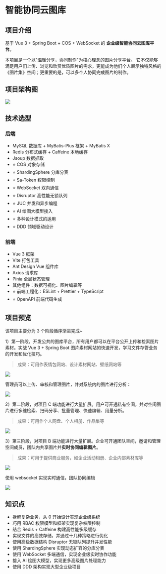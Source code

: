 # 智能协同云图库

## 项目介绍

基于 Vue 3 + Spring Boot + COS + WebSocket 的 **企业级智能协同云图库平台**。

本项目是一个以"温暖分享，协同制作"为核心理念的图片分享平台。
它不仅能够满足用户们上传、浏览和欣赏优质图片的需求，更能成为他们个人展示独特风格的《图片集》空间；更重要的是，可以多个人协同完成图片的制作。

## 项目架构图

![](https://pic.yupi.icu/1/1732691889100-e562c709-cffa-477d-9329-1dc5ac1d35c8-20241204144304741-20241204145344935-20241204145354234.png)


## 技术选型

### 后端

- MySQL 数据库 + MyBatis-Plus 框架 + MyBatis X 
- Redis 分布式缓存 + Caffeine 本地缓存
- Jsoup 数据抓取
- ⭐️ COS 对象存储
- ⭐️ ShardingSphere 分库分表
- ⭐️ Sa-Token 权限控制
- ⭐️ WebSocket 双向通信
- ⭐️ Disruptor 高性能无锁队列
- ⭐️ JUC 并发和异步编程
- ⭐️ AI 绘图大模型接入
- ⭐️ 多种设计模式的运用
- ⭐️ DDD 领域驱动设计

### 前端

- Vue 3 框架
- Vite 打包工具
- Ant Design Vue 组件库
- Axios 请求库
- Pinia 全局状态管理
- 其他组件：数据可视化、图片编辑等
- ⭐️ 前端工程化：ESLint + Prettier + TypeScript
- ⭐️ OpenAPI 前端代码生成


## 项目预览

该项目主要分为 3 个阶段循序渐进完成~

1）第一阶段，开发公共的图库平台，所有用户都可以在平台公开上传和检索图片素材。实战 Vue 3 + Spring Boot 图片素材网站的快速开发，学习文件存管业务的开发和优化技巧。

> 成果：可用作表情包网站、设计素材网站、壁纸网站等

![](https://cloud-1311088844.cos.ap-beijing.myqcloud.com/public_share/project/%E5%85%AC%E5%85%B1%E5%9B%BE%E5%BA%93.jpg)

管理员可以上传、审核和管理图片，并对系统内的图片进行分析：

![](https://cloud-1311088844.cos.ap-beijing.myqcloud.com/public_share/project/%E5%9B%BE%E7%89%87%E7%AE%A1%E7%90%86.jpg)

2）第二阶段，对项目 C 端功能进行大量扩展。用户可开通私有空间，并对空间图片进行多维检索、扫码分享、批量管理、快速编辑、用量分析。

> 成果：可用作个人网盘、个人相册、作品集等

![](https://cloud-1311088844.cos.ap-beijing.myqcloud.com/public_share/project/%E7%A7%81%E6%9C%89%E7%A9%BA%E9%97%B4.jpg)


3）第三阶段，对项目 B 端功能进行大量扩展。企业可开通团队空间，邀请和管理空间成员，团队内共享图片并**实时协同编辑图片**。

> 成果：可用于提供商业服务，如企业活动相册、企业内部素材库等

![](https://cloud-1311088844.cos.ap-beijing.myqcloud.com/public_share/project/%E6%9D%83%E9%99%90%E6%8E%A7%E5%88%B6.jpg)

使用 websocket 实现实时通信，团队协同编辑

![](https://cloud-1311088844.cos.ap-beijing.myqcloud.com/public_share/project/%E5%8D%8F%E5%90%8C%E7%BC%96%E8%BE%91.jpg)


## 知识点
- 拆解复杂业务，从 0 开始设计实现企业级系统
- 巧用 RBAC 权限模型和框架实现复杂权限控制
- 结合 Redis + Caffeine 构建高性能多级缓存
- 实现文件的高效存储，并通过十几种策略进行优化
- 使用高级数据结构 Disruptor 无锁队列提升并发性能
- 使用 ShardingSphere 实现动态扩容的分库分表
- 使用 WebSocket 多端通信，实现企业级实时协作功能
- 接入 AI 绘图大模型，实现更多高级图片处理能力
- 使用 DDD 架构实现大型企业级项目

